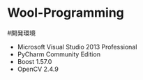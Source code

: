 Wool-Programming
================
#開発環境
* Microsoft Visual Studio 2013 Professional
* PyCharm Community Edition
* Boost 1.57.0
* OpenCV 2.4.9
